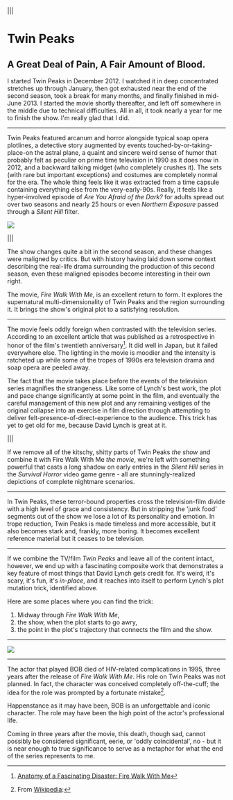 |||

  # Twin Peaks

  ## A Great Deal of Pain, A Fair Amount of Blood.

  I started Twin Peaks in December 2012. I watched it in deep concentrated
  stretches up through January, then got exhausted near the end of the second
  season, took a break for many months, and finally finished  in mid-June 2013.
  I started the movie shortly thereafter, and left off somewhere in the middle
  due to technical difficulties. All in all, it took nearly a year for me to
  finish the show. I'm really glad that I did.

  ---

  Twin Peaks featured arcanum and horror alongside typical soap opera plotlines,
  a detective story augmented by events touched-by-or-taking-place-on the astral plane,
  a quaint and sincere weird sense of humor that probably felt
  as peculiar on prime time television in 1990 as it does now in 2012,
  and a backward talking midget (who completely crushes it).
  The sets (with rare but important exceptions) and costumes are completely normal for the era.
  The whole thing feels like it was extracted from a time capsule containing
  everything else from the very-early-90s. Really, it feels like
  a hyper-involved episode of _Are You Afraid of the Dark?_ for adults
  spread out over two seasons and nearly 25 hours or even _Northern Exposure_
  passed through a _Silent Hill_ filter.

  ![](http://cloud.ahfr.org/images/a59aeeb7b7683ac973a373fb92439a6f_o.jpg)

|||

  The show changes quite a bit in the second season, and these changes
  were maligned by critics. But with history having laid down some context
  describing the real-life drama surrounding the production of this second
  season, even these maligned episodes become interesting in their own right.

  The movie, _Fire Walk With Me_, is an excellent return to form.
  It explores the supernatural multi-dimensionality of Twin Peaks and the region
  surrounding it. It brings the show's original plot to a satisfying resolution.

  ---

  The movie feels oddly foreign when contrasted with the television series.
  According to an excellent article that was published as a retrospective
  in honor of the film's twentieth anniversary[^1]. It did well in Japan,
  but it failed everywhere else. The lighting in the movie is moodier
  and the intensity is ratcheted up while some of the tropes of 1990s era
  television drama and soap opera are peeled away.

  The fact that the movie takes place before the events of the television series
  magnifies the strangeness. Like some of Lynch's best work, the plot and pace change
  significantly at some point in the film, and eventually the careful
  management of this new plot and any remaining vestiges of the original
  collapse into an exercise in film direction through attempting to deliver
  felt-presence-of-direct-experience to the audience.
  This trick has yet to get old for me, because David Lynch is great at it.

|||

  If we remove all of the kitschy, shitty parts of Twin Peaks _the show_
  and combine it with Fire Walk With Me _the movie_, we're left with something
  powerful that casts a long shadow on early entries in the _Silent Hill_
  series in the  _Survival Horror_ video game genre - all are stunningly-realized
  depictions of complete nightmare scenarios.

  ---

  In Twin Peaks, these terror-bound properties cross the television-film divide with a
  high level of grace and consistency. But in stripping the 'junk food'
  segments out of the show we lose a lot of its personality and emotion.
  In trope reduction, Twin Peaks is made timeless and more accessible, but it
  also becomes stark and, frankly, more boring.  It becomes excellent
  reference material but it ceases to be television.

  ---

  If we combine the TV/film _Twin Peaks_ and leave all of the content intact,
  however, we end up with a fascinating composite work that demonstrates
  a key feature of most things that David Lynch gets credit for.
  It's weird, it's scary, it's fun, it's _in-place_, and it reaches into itself
  to perform Lynch's plot mutation trick, identified above.

  Here are some places where you can find the trick:

  1. Midway through _Fire Walk With Me_,
  2. the show, when the plot starts to go awry,
  3. the point in the plot's trajectory that connects the film and the show.

---

![](http://cloud.ahfr.org/7277ad9b42da5df1a9ae.jpg)

---

The actor that played BOB died of HIV-related complications in 1995,
three years after the release of _Fire Walk With Me_. His role on Twin Peaks
was not planned. In fact, the character was conceived completely off-the-cuff;
the idea for the role was prompted by a fortunate mistake[^2].

Happenstance as it may have been, BOB is an unforgettable and iconic character.
The role may have been the high point of the actor's professional life.

Coming in three years after the movie, this death, though sad, cannot possibly
be considered significant, eerie, or 'oddly coincidental', no - but it is near
enough to true significance to serve as a metaphor for what the end of the
series represents to me.


[^1]:[Anatomy of a Fascinating Disaster: Fire Walk With Me](http://www.grantland.com/story/_/id/8311326/twenty-things-david-lynch-fire-walk-its-20th-anniversary)

[^2]:From [Wikipedia](http://en.wikipedia.org/wiki/Killer_BOB#Conceptual_history):
